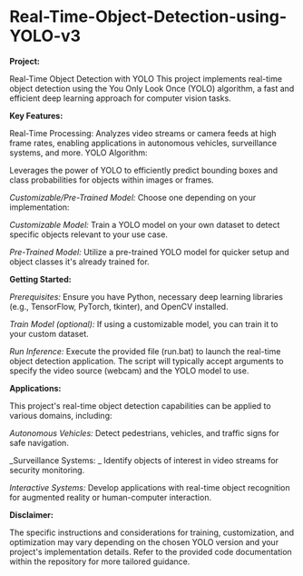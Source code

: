 # Real-Time-Object-Detection-using-YOLO-v3
**Project:** 

Real-Time Object Detection with YOLO
This project implements real-time object detection using the You Only Look Once (YOLO) algorithm, a fast and efficient deep learning approach for computer vision tasks.

**Key Features:**

Real-Time Processing: Analyzes video streams or camera feeds at high frame rates, enabling applications in autonomous vehicles, surveillance systems, and more.
YOLO Algorithm:

Leverages the power of YOLO to efficiently predict bounding boxes and class probabilities for objects within images or frames.

_Customizable/Pre-Trained Model:_
Choose one depending on your implementation:

_Customizable Model:_
Train a YOLO model on your own dataset to detect specific objects relevant to your use case.

_Pre-Trained Model:_
Utilize a pre-trained YOLO model for quicker setup and object classes it's already trained for.

**Getting Started:**

_Prerequisites:_
Ensure you have Python, necessary deep learning libraries (e.g., TensorFlow, PyTorch, tkinter), and OpenCV installed.

_Train Model (optional):_
If using a customizable model, you can train it to your custom dataset.

_Run Inference:_
Execute the provided file (run.bat) to launch the real-time object detection application. The script will typically accept arguments to specify the video source (webcam) and the YOLO model to use.

**Applications:**

This project's real-time object detection capabilities can be applied to various domains, including:

_Autonomous Vehicles:_ 
Detect pedestrians, vehicles, and traffic signs for safe navigation.

_Surveillance Systems: _
Identify objects of interest in video streams for security monitoring.

_Interactive Systems:_ 
Develop applications with real-time object recognition for augmented reality or human-computer interaction.

**Disclaimer:**

The specific instructions and considerations for training, customization, and optimization may vary depending on the chosen YOLO version and your project's implementation details. Refer to the provided code documentation within the repository for more tailored guidance.
